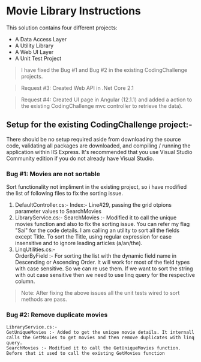 # Movie Library Instructions

This solution contains four different projects:
- A Data Access Layer
- A Utility Library
- A Web UI Layer
- A Unit Test Project

> I have fixed the Bug #1 and Bug #2 in the existing CodingChallenge projects. 

> Request #3: Created Web API in .Net Core 2.1

> Request #4: Created UI page in Angular (12.1.1) and added a action to the existing CodingChallenge mvc controller to retrieve the data). 

## Setup for the existing CodingChallenge project:- 

There should be no setup required aside from downloading the source code, validating all packages are downloaded, and compiling / running the application within IIS Express. It's recommended that you use Visual Studio Community edition if you do not already have Visual Studio.

### Bug #1: Movies are not sortable
Sort functionality not impliment in the existing project, so i have modified the list of following files to fix the sorting issue.

1. DefaultController.cs:- 
	Index:- Line#29, passing the grid otpions parameter values to SearchMovies 
2. LibraryService.cs:- 
	SearchMovies :- Modified it to call the unique movies function and also to fix the sorting issue. You can refer my flag "Sai" for the code details.
	I am calling an utility to sort all the fields except Title. To sort the Title, using regular expression for case insensitive and to ignore leading articles (a/an/the). 
3. LinqUtilities.cs:-	
	OrderByField :- For sorting the list with the dynamic field name in Descending or Ascending Order. It will work for most of the field types with case sensitive. So we can re use them. If we want to sort the string with out case sensitive then we need to use linq query for the respective column.

> Note: After fixing the above issues all the unit tests wired to sort methods are pass.

### Bug #2: Remove duplicate movies

	LibraryService.cs:- 
	GetUniqueMovies :- Added to get the unique movie details. It internall calls the GetMovies to get movies and then remove duplicates with linq query.
	SearchMovies :- Modified it to call the GetUniqueMovies function. Before that it used to call the existing GetMovies function
